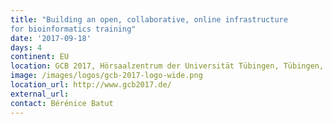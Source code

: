 ```yaml
---
title: "Building an open, collaborative, online infrastructure
for bioinformatics training"
date: '2017-09-18'
days: 4
continent: EU
location: GCB 2017, Hörsaalzentrum der Universität Tübingen, Tübingen, Germany
image: /images/logos/gcb-2017-logo-wide.png
location_url: http://www.gcb2017.de/
external_url: 
contact: Bérénice Batut
---
```

